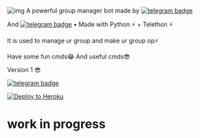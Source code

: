 
![img](https://user-images.githubusercontent.com/73427470/109182101-a91bfd80-77b2-11eb-859c-193395ebf232.jpg)
A powerful group manager bot made by 
[![telegram badge](https://img.shields.io/badge/Rishisuperyo-30302f?style=for-the-badge&logo=telegram)](https://t.me/Rishisuperyo)

And 
[![telegram badge](https://img.shields.io/badge/Rocky_8218-30302f?style=for-the-badge&logo=telegram)](https://t.me/Rocky_8218_Ff)
 • Made with Python ⚡ + Telethon ⚡


It is used to manage ur group and make ur group op⚡

Have some fun cmds😂
And useful cmds😎


Version 1 😎



[![telegram badge](https://img.shields.io/badge/Join_Support_Group-30302f?style=for-the-badge&logo=telegram)](https://t.me/Op_Rocky_Rishisuperyo_BotSupport)



<a href="https://heroku.com/deploy?template=https://github.com/Rishisuperyo-Op/OP-ROCKY-RISHISUPERYO-BOT/blob/main"> <img src="https://www2.assets.heroku.com/assets/elements/elements-buttons-2-4867044559069b937ba0fd078f5604f310a49928bd1b59fb3d2f0ff96e0d97c8.svg" alt="Deploy to Heroku" /></a></p>
# work in progress
